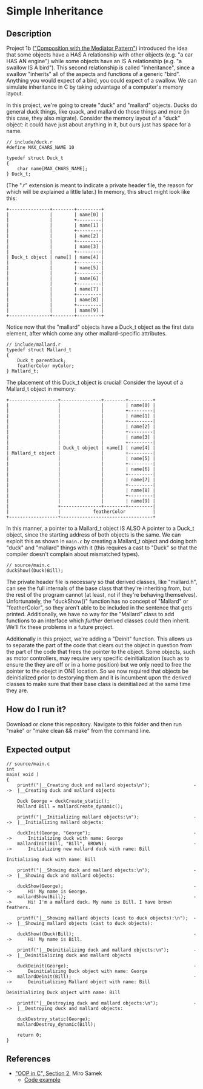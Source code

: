 # Simple Inheritance

## Description

Project 1b (["Composition with the Mediator Pattern"](https://github.com/nathancharlesjones/Comparison-of-OOP-techniques-in-C/tree/main/1b_Composition-with-the-Mediator-pattern)) introduced the idea that some objects have a HAS A relationship with other objects (e.g. "a car HAS AN engine") while some objects have an IS A relationship (e.g. "a swallow IS A bird"). This second relationship is called "inheritance", since a swallow "inherits" all of the aspects and functions of a generic "bird". Anything you would expect of a bird, you could expect of a swallow. We can simulate inheritance in C by taking advantage of a computer's memory layout.

In this project, we're going to create "duck" and "mallard" objects. Ducks do general duck things, like quack, and mallard do those things and more (in this case, they also migrate). Consider the memory layout of a "duck" object: it could have just about anything in it, but ours just has space for a name.

```
// include/duck.r
#define MAX_CHARS_NAME 10

typedef struct Duck_t
{
    char name[MAX_CHARS_NAME];
} Duck_t;
```

(The ".r" extension is meant to indicate a private header file, the reason for which will be explained a little later.) In memory, this struct might look like this:

```
+---------------+--------+---------+
|               |        | name[0] |
|               |        +---------|
|               |        | name[1] |
|               |        +---------|
|               |        | name[2] |
|               |        +---------|
|               |        | name[3] |
|               |        +---------|
| Duck_t object | name[] | name[4] |
|               |        +---------|
|               |        | name[5] |
|               |        +---------|
|               |        | name[6] |
|               |        +---------|
|               |        | name[7] |
|               |        +---------|
|               |        | name[8] |
|               |        +---------|
|               |        | name[9] |
+---------------+--------+---------+
```

Notice now that the "mallard" objects have a Duck_t object as the first data element, after which come any other mallard-specific attributes.

```
// include/mallard.r
typedef struct Mallard_t
{
    Duck_t parentDuck;
    featherColor myColor;
} Mallard_t;
```

The placement of this Duck_t object is crucial! Consider the layout of a Mallard_t object in memory:

```
+------------------+---------------+--------+---------+
|                  |               |        | name[0] |
|                  |               |        +---------|
|                  |               |        | name[1] |
|                  |               |        +---------|
|                  |               |        | name[2] |
|                  |               |        +---------|
|                  |               |        | name[3] |
|                  |               |        +---------|
|                  | Duck_t object | name[] | name[4] |
| Mallard_t object |               |        +---------|
|                  |               |        | name[5] |
|                  |               |        +---------|
|                  |               |        | name[6] |
|                  |               |        +---------|
|                  |               |        | name[7] |
|                  |               |        +---------|
|                  |               |        | name[8] |
|                  |               |        +---------|
|                  |               |        | name[9] |
|                  +---------------+--------+---------|
|                  |            featherColor          |
+------------------+----------------------------------+
```

In this manner, a pointer to a Mallard_t object IS ALSO A pointer to a Duck_t object, since the starting address of both objects is the same. We can exploit this as shown in `main.c` by creating a Mallard_t object and doing both "duck" and "mallard" things with it (this requires a cast to "Duck" so that the compiler doesn't complain about mismatched types).

```
// source/main.c
duckShow((Duck)Bill);
```

The private header file is necessary so that derived classes, like "mallard.h", can see the full internals of the base class that they're inheriting from, but the rest of the program cannot (at least, not if they're behaving themselves). Unfortunately, the "duckShow()" function has no concept of "Mallard" or "featherColor", so they aren't able to be included in the sentence that gets printed. Additionally, we have no way for the "Mallard" class to add functions to an interface which _further_ derived classes could then inherit. We'll fix these problems in a future project.

Additionally in this project, we're adding a "Deinit" function. This allows us to separate the part of the code that clears out the object in question from the part of the code that frees the pointer to the object. Some objects, such as motor controllers, may require very specific deinitialization (such as to ensure the they are off or in a home position) but we only need to free the pointer to the obejct in ONE location. So we now required that objects be deinitialized prior to destorying them and it is incumbent upon the derived classes to make sure that their base class is deinitialized at the same time they are.

## How do I run it?

Download or clone this repository. Navigate to this folder and then run "make" or "make clean && make" from the command line.

## Expected output

```
// source/main.c
int
main( void )
{    
    printf("|__Creating duck and mallard objects\n");                -->  |__Creating duck and mallard objects
    
    Duck George = duckCreate_static();
    Mallard Bill = mallardCreate_dynamic();
    
    printf("|__Initializing mallard objects:\n");                    -->  |__Initializing mallard objects:

    duckInit(George, "George");                                      -->      Initializing duck with name: George
    mallardInit(Bill, "Bill", BROWN);                                -->      Initializing new mallard duck with name: Bill
                                                                              Initializing duck with name: Bill

    printf("|__Showing duck and mallard objects:\n");                -->  |__Showing duck and mallard objects:
    
    duckShow(George);                                                -->      Hi! My name is George.
    mallardShow(Bill);                                               -->      Hi! I'm a mallard duck. My name is Bill. I have brown feathers.
    
    printf("|__Showing mallard objects (cast to duck objects):\n");  -->  |__Showing mallard objects (cast to duck objects):
    
    duckShow((Duck)Bill);                                            -->      Hi! My name is Bill.

    printf("|__Deinitializing duck and mallard objects:\n");         -->  |__Deinitializing duck and mallard objects

    duckDeinit(George);                                              -->      Deinitializing Duck object with name: George
    mallardDeinit(Bill);                                             -->      Deinitializing Mallard object with name: Bill
                                                                              Deinitializing Duck object with name: Bill

    printf("|__Destroying duck and mallard objects:\n");             -->  |__Destroying duck and mallard objects:
    
    duckDestroy_static(George);
    mallardDestroy_dynamic(Bill);

    return 0;
}
```

## References
- ["OOP in C", Section 2](https://www.state-machine.com/doc/AN_OOP_in_C.pdf), Miro Samek
    - [Code example](https://github.com/QuantumLeaps/OOP-in-C/tree/master/inheritance)